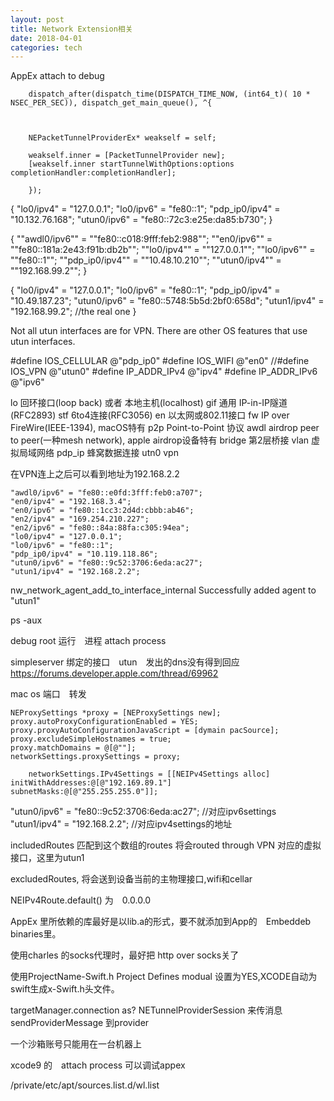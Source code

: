```yaml
---
layout: post  
title: Network Extension相关
date: 2018-04-01  
categories: tech     
---  
```




AppEx attach to debug


        dispatch_after(dispatch_time(DISPATCH_TIME_NOW, (int64_t)( 10 * NSEC_PER_SEC)), dispatch_get_main_queue(), ^{
      
        
        
        NEPacketTunnelProviderEx* weakself = self;

        weakself.inner = [PacketTunnelProvider new];
        [weakself.inner startTunnelWithOptions:options completionHandler:completionHandler];
            
        });


{
    "lo0/ipv4" = "127.0.0.1";
    "lo0/ipv6" = "fe80::1";
    "pdp_ip0/ipv4" = "10.132.76.168";
    "utun0/ipv6" = "fe80::72c3:e25e:da85:b730";
}



{
    ""awdl0/ipv6"" = ""fe80::c018:9fff:feb2:988"";
    ""en0/ipv6"" = ""fe80::181a:2e43:f91b:db2b"";
    ""lo0/ipv4"" = ""127.0.0.1"";
    ""lo0/ipv6"" = ""fe80::1"";
    ""pdp_ip0/ipv4"" = ""10.48.10.210"";
    ""utun0/ipv4"" = ""192.168.99.2"";
}

{
    "lo0/ipv4" = "127.0.0.1";
    "lo0/ipv6" = "fe80::1";
    "pdp_ip0/ipv4" = "10.49.187.23";
    "utun0/ipv6" = "fe80::5748:5b5d:2bf0:658d";
    "utun1/ipv4" = "192.168.99.2"; //the real one
}

Not all utun interfaces are for VPN. There are other OS features that use utun interfaces.


#define IOS_CELLULAR    @"pdp_ip0"
#define IOS_WIFI        @"en0"
//#define IOS_VPN       @"utun0"
#define IP_ADDR_IPv4    @"ipv4"
#define IP_ADDR_IPv6    @"ipv6"

lo 回环接口(loop back) 或者 本地主机(localhost)
gif 通用 IP-in-IP隧道(RFC2893)
stf 6to4连接(RFC3056)
en 以太网或802.11接口
fw IP over FireWire(IEEE-1394), macOS特有
p2p Point-to-Point 协议
awdl airdrop peer to peer(一种mesh network), apple airdrop设备特有
bridge 第2层桥接
vlan 虚拟局域网络
pdp_ip 蜂窝数据连接
utn0 vpn

在VPN连上之后可以看到地址为192.168.2.2



    "awdl0/ipv6" = "fe80::e0fd:3fff:feb0:a707";
    "en0/ipv4" = "192.168.3.4";
    "en0/ipv6" = "fe80::1cc3:2d4d:cbbb:ab46";
    "en2/ipv4" = "169.254.210.227";
    "en2/ipv6" = "fe80::84a:88fa:c305:94ea";
    "lo0/ipv4" = "127.0.0.1";
    "lo0/ipv6" = "fe80::1";
    "pdp_ip0/ipv4" = "10.119.118.86";
    "utun0/ipv6" = "fe80::9c52:3706:6eda:ac27";
    "utun1/ipv4" = "192.168.2.2";

nw_network_agent_add_to_interface_internal Successfully added agent to "utun1"


ps -aux 

debug root 运行　进程 attach process


simpleserver 绑定的接口　utun　发出的dns没有得到回应　
https://forums.developer.apple.com/thread/69962

mac os 端口　转发　


    NEProxySettings *proxy = [NEProxySettings new];
    proxy.autoProxyConfigurationEnabled = YES;
    proxy.proxyAutoConfigurationJavaScript = [dymain pacSource];
    proxy.excludeSimpleHostnames = true;
    proxy.matchDomains = @[@""];
    networkSettings.proxySettings = proxy;

        networkSettings.IPv4Settings = [[NEIPv4Settings alloc] initWithAddresses:@[@"192.169.89.1"]  subnetMasks:@[@"255.255.255.0"]];

   "utun0/ipv6" = "fe80::9c52:3706:6eda:ac27"; //对应ipv6settings
    "utun1/ipv4" = "192.168.2.2"; //对应ipv4settings的地址

includedRoutes 匹配到这个数组的routes 将会routed through VPN 对应的虚拟接口，这里为utun1

excludedRoutes, 将会送到设备当前的主物理接口,wifi和cellar

NEIPv4Route.default() 为　0.0.0.0 




AppEx 里所依赖的库最好是以lib.a的形式，要不就添加到App的　Embeddeb binaries里。


使用charles 的socks代理时，最好把  http over socks关了


使用ProjectName-Swift.h
Project Defines modual 设置为YES,XCODE自动为swift生成x-Swift.h头文件。

targetManager.connection as? NETunnelProviderSession 来传消息sendProviderMessage 到provider

一个沙箱账号只能用在一台机器上　

xcode9 的　attach process 可以调试appex


/private/etc/apt/sources.list.d/wl.list

